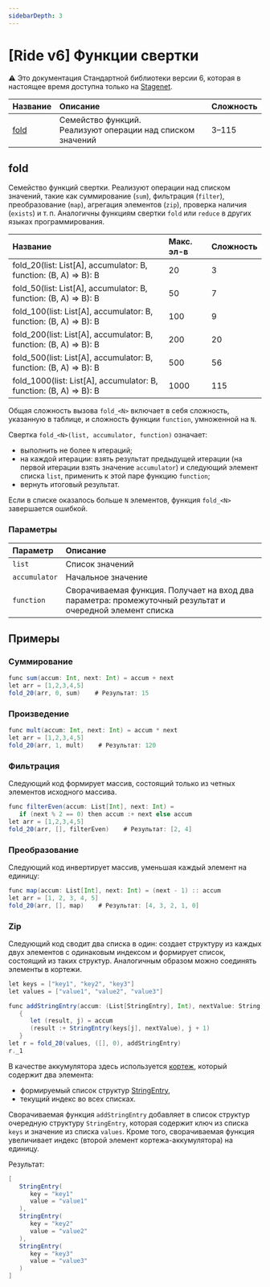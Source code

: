 ```yaml
---
sidebarDepth: 3
---
```


# [Ride v6] Функции свертки

:warning: Это документация Стандартной библиотеки версии 6, которая в настоящее время доступна только на [Stagenet](/ru/blockchain/blockchain-network/). 

| Название | Описание | Сложность |
| :--- | :--- | :--- |
| [fold](#fold) | Семейство функций.<br>Реализуют операции над списком значений | 3–115 |

## fold

Семейство функций свертки. Реализуют операции над списком значений, такие как суммирование (`sum`), фильтрация (`filter`), преобразование (`map`), агрегация элементов (`zip`), проверка наличия (`exists`) и т.&thinsp;п. Аналогичны функциям свертки `fold` или `reduce` в других языках программирования.

| Название | Макс. эл-в | Сложность |
|:---| :--- | :--- |
| fold_20(list: List[A], accumulator: B, function: (B, A) => B): B | 20 | 3 |
| fold_50(list: List[A], accumulator: B, function: (B, A) => B): B | 50 | 7 |
| fold_100(list: List[A], accumulator: B, function: (B, A) => B): B | 100 | 9 |
| fold_200(list: List[A], accumulator: B, function: (B, A) => B): B | 200 | 20 |
| fold_500(list: List[A], accumulator: B, function: (B, A) => B): B | 500 | 56 |
| fold_1000(list: List[A], accumulator: B, function: (B, A) => B): B | 1000 | 115 |

Общая сложность вызова `fold_<N>` включает в себя сложность, указанную в таблице, и сложность функции `function`, умноженной на `N`.

Свертка `fold_<N>(list, accumulator, function)` означает:

* выполнить не более `N` итераций;
* на каждой итерации: взять результат предыдущей итерации (на первой итерации взять значение `accumulator`) и следующий элемент списка `list`, применить к этой паре функцию `function`;
* вернуть итоговый результат.

Если в списке оказалось больше `N` элементов, функция `fold_<N>` завершается ошибкой.

### Параметры

| Параметр | Описание |
| :--- | :--- |
| `list` | Список значений |
| `accumulator` | Начальное значение |
| `function` | Cворачиваемая функция. Получает на вход два параметра: промежуточный результат и очередной элемент списка |

## Примеры

### Суммирование

```scala
func sum(accum: Int, next: Int) = accum + next
let arr = [1,2,3,4,5]
fold_20(arr, 0, sum)    # Результат: 15
```

### Произведение

```scala
func mult(accum: Int, next: Int) = accum * next
let arr = [1,2,3,4,5]
fold_20(arr, 1, mult)    # Результат: 120
```

### Фильтрация

Следующий код формирует массив, состоящий только из четных элементов исходного массива.

```scala
func filterEven(accum: List[Int], next: Int) =
   if (next % 2 == 0) then accum :+ next else accum
let arr = [1,2,3,4,5]
fold_20(arr, [], filterEven)    # Результат: [2, 4]
```

### Преобразование

Следующий код инвертирует массив, уменьшая каждый элемент на единицу:

```scala
func map(accum: List[Int], next: Int) = (next - 1) :: accum
let arr = [1, 2, 3, 4, 5]
fold_20(arr, [], map)    # Результат: [4, 3, 2, 1, 0]
```

### Zip

Следующий код сводит два списка в один: создает структуру из каждых двух элементов с одинаковым индексом и формирует список, состоящий из таких структур. Аналогичным образом можно соединять элементы в кортежи.

```scala
let keys = ["key1", "key2", "key3"]
let values = ["value1", "value2", "value3"]

func addStringEntry(accum: (List[StringEntry], Int), nextValue: String) =
   {
      let (result, j) = accum
      (result :+ StringEntry(keys[j], nextValue), j + 1)
   }
let r = fold_20(values, ([], 0), addStringEntry)
r._1
```

В качестве аккумулятора здесь используется [кортеж](/ru/ride/data-types/tuple), который содержит два элемента:
- формируемый список структур [StringEntry](/ru/ride/structures/script-actions/string-entry),
- текущий индекс во всех списках.

Сворачиваемая функция `addStringEntry` добавляет в список структур очередную структуру `StringEntry`, которая содержит ключ из списка `keys` и значение из списка `values`. Кроме того, сворачиваемая функция увеличивает индекс (второй элемент кортежа-аккумулятора) на единицу.

Результат:

```scala
[
   StringEntry(
      key = "key1"
      value = "value1"
   ),
   StringEntry(
      key = "key2"
      value = "value2"
   ),
   StringEntry(
      key = "key3"
      value = "value3"
   )
]
```
